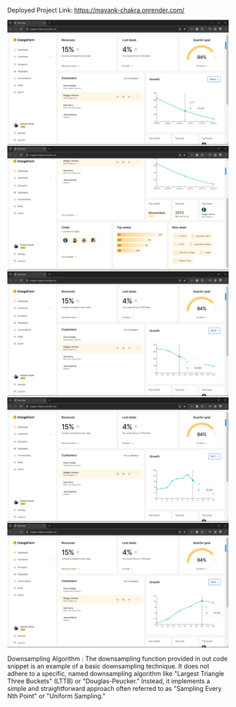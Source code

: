 Deployed Project Link: https://mayank-chakra.onrender.com/


![Alt text](<frontend/public/screenshots/Screenshot (1208).png>) ![Alt text](<frontend/public/screenshots/Screenshot (1209).png>) ![Alt text](<frontend/public/screenshots/Screenshot (1210).png>) ![Alt text](<frontend/public/screenshots/Screenshot (1211).png>) ![Alt text](<frontend/public/screenshots/Screenshot (1212).png>)

Downsampling Algorithm : The downsampling function provided in out code snippet is an example of a basic downsampling technique. It does not adhere to a specific, named downsampling algorithm like "Largest Triangle Three Buckets" (LTTB) or "Douglas-Peucker." Instead, it implements a simple and straightforward approach often referred to as "Sampling Every Nth Point" or "Uniform Sampling."